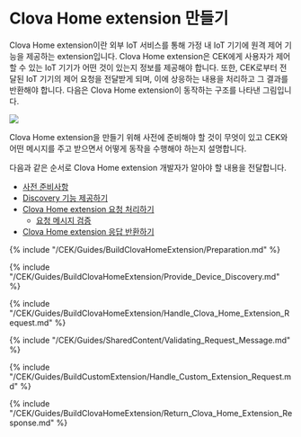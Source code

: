 # Clova Home extension 만들기

Clova Home extension이란 외부 IoT 서비스를 통해 가정 내 IoT 기기에 원격 제어 기능을 제공하는 extension입니다. Clova Home extension은 CEK에게 사용자가 제어할 수 있는 IoT 기기가 어떤 것이 있는지 정보를 제공해야 합니다. 또한, CEK로부터 전달된 IoT 기기의 제어 요청을 전달받게 되며, 이에 상응하는 내용을 처리하고 그 결과를 반환해야 합니다. 다음은 Clova Home extension이 동작하는 구조를 나타낸 그림입니다.

![](/CEK/Assets/Images/CEK_Clova_Home_Extension_Operation_Structure.png)

Clova Home extension을 만들기 위해 사전에 준비해야 할 것이 무엇이 있고 CEK와 어떤 메시지를 주고 받으면서 어떻게 동작을 수행해야 하는지 설명합니다.

다음과 같은 순서로 Clova Home extension 개발자가 알아야 할 내용을 전달합니다.

* [사전 준비사항](#Preparation)
* [Discovery 기능 제공하기](#ProvideDeviceDiscovery)
* [Clova Home extension 요청 처리하기](#HandleClovaHomeExtensionRequest)
  * [요청 메시지 검증](#RequestMessageValidation)
* [Clova Home extension 응답 반환하기](#ReturnClovaHomeExtensionResponse)

{% include "/CEK/Guides/BuildClovaHomeExtension/Preparation.md" %}

{% include "/CEK/Guides/BuildClovaHomeExtension/Provide_Device_Discovery.md" %}

{% include "/CEK/Guides/BuildClovaHomeExtension/Handle_Clova_Home_Extension_Request.md" %}

{% include "/CEK/Guides/SharedContent/Validating_Request_Message.md" %}

{% include "/CEK/Guides/BuildCustomExtension/Handle_Custom_Extension_Request.md" %}

{% include "/CEK/Guides/BuildClovaHomeExtension/Return_Clova_Home_Extension_Response.md" %}
